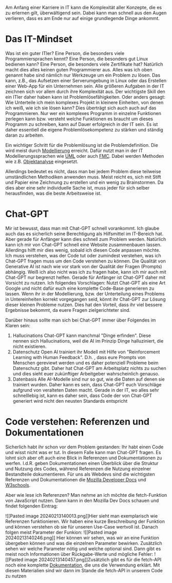 Am Anfang einer Karriere in IT kann die Komplexität aller Konzepte, die es zu erlernen gilt, überwältigend sein. Dabei kann man schnell aus den Augen verlieren, dass es am Ende nur auf einige grundlegende Dinge ankommt.

# Das IT-Mindset

Was ist ein guter ITler? Eine Person, die besonders viele Programmiersprachen kennt? Eine Person, die besonders gut Linux bedienen kann? Eine Person, die besonders viele Zertifikate hat? Natürlich macht dies alles keinen guten Programmierer aus. Alles was ich oben genannt habe sind nämlich nur Werkzeuge um ein Problem zu lösen. Das kann, z.B., das Aufsetzen einer Serverumgebung in Linux oder das Erstellen einer Web-App für ein Unternehmen sein. Alle größeren Aufgaben in der IT zeichnen sich vor allem durch ihre Komplexität aus. Der wichtigste Skill den ein ITler daher haben kann ist Problemlösefähigkeiten. Oder anders gesagt: Wie Unterteile ich mein komplexes Projekt in kleinere Einheiten, von denen ich weiß, wie ich sie lösen kann? Dies überträgt sich auch auch auf das Programmieren. Nur wer ein komplexes Programm in einzelne Funktionen zerlegen kann bzw. versteht welche Funktionen es braucht um dieses Programm zu schreiben, kann auf Dauer erfolgreich in der IT sein. Es ist daher essentiell die eigene Problemlösekompetenz zu stärken und ständig daran zu arbeiten. 

Ein wichtiger Schritt für die Problemlösung ist die Problemdefinition. Die wird meist durch [Modellierung](https://de.wikipedia.org/wiki/Softwaredesign) erreicht. Dafür nutzt man in der IT Modellierungssprachen wie [UML](https://de.wikipedia.org/wiki/Unified_Modeling_Language) oder auch [FMC](https://de.wikipedia.org/wiki/Fundamental_Modeling_Concepts). Dabei werden Methoden wie z.B. [Objektanalyse](https://de.wikipedia.org/wiki/Objektorientierte_Analyse_und_Design) eingesetzt.

Allerdings bedeutet es nicht, dass man bei jedem Problem diese teilweise umständlichen Methodiken anwenden muss. Meist reicht es, sich mit Stift und Papier eine Zeichnung zu erstellen und ein wenig zu Brainstormen. Da dies aber eine sehr individuelle Sache ist, muss jeder für sich selber herausfinden, was die beste Arbeitsweise ist.

# Chat-GPT

Mir ist bewusst, dass man mit Chat-GPT schnell vorankommt. Ich glaube auch das es sicherlich seine Berechtigung als Hilfsmittel im IT-Bereich hat. Aber gerade für Anfänger kann dies schnell zum Problem werden. Natürlich kann ich mir von Chat-GPT schnell eine Website zusammenbauen lassen. Allerdings hilft mir dies wenig, sobald ich diesen Code anpassen möchte. Ich muss verstehen, was der Code tut oder zumindest verstehen, was ich Chat-GPT fragen muss um den Code verstehen zu können. Die Qualität von Generative AI ist nach wie vor stark von der Qualität der Fragen (Prompts) abhängig. Weiß ich also nicht was ich zu fragen habe, kann ich mir auch mit Chat-GPT nur begrenzt helfen. Gerade für Anfänger ist Chat-GPT daher mit Vorsicht zu nutzen. Ich folgendes Vorschlagen: Nutzt Chat-GPT als eine Art Google und nicht dafür euch eine komplette Code-Base generieren zu lassen. Wenn ihr in der Modellierung, bzw. der Unterteilung eines Problems in Untereinheiten korrekt vorgegangen seid, könnt ihr Chat-GPT zur Lösung dieser kleinen Probleme nutzen. Dies hat den Vorteil, dass ihr viel bessere Ergebnisse bekommt, da euere Fragen zielgerichteter sind. 

Darüber hinaus sollte man sich bei Chat-GPT immer über Folgendes im Klaren sein:
1. Hallucinations
Chat-GPT kann manchmal "Dinge erfinden". Diese nennen sich Hallucinations, weil die AI im Prinzip Dinge halluziniert, die nicht existieren.
2. Datenschutz
Open AI trainiert ihr  Modell mit Hilfe von "Reinforcement Learning with Human Feedback". D.h. , dass eure Prompts von Menschen gereviewt werden und es daher potenziell Probleme beim Datenschutz gibt. Daher hat Chat-GPT am Arbeitsplatz nichts zu suchen und dies sieht euer zukünftiger Arbeitgeber wahrscheinlich genauso.
 3. Datenbasis
Alle AI-Modelle sind nur so gut, wie die Daten auf denen sie trainiert wurden. Daher kann es sein, dass Chat-GPT euch Vorschläge aufgrund von veralteten Daten macht. Gerade in der IT, wo alles sehr schnelllebig ist, kann es daher sein, dass Code der von Chat-GPT generiert wird nicht den neusten Standards entspricht 
# Code verstehen: Referenzen und Dokumentationen

Sicherlich habt ihr schon vor dem Problem gestanden: Ihr habt einen Code und wisst nicht was er tut. In diesem Falle kann man Chat-GPT fragen. Es lohnt sich aber oft auch eine Blick in Referenzen und Dokumentationen zu werfen. I.d.R. geben Dokumentationen einen Überblick über die Struktur und Nutzung des Codes, während Referenzen die Nutzung einzelner Bestandteile dokumentieren. Für uns als Webdevs sind die wichtigsten Referenzen und Dokumentationen die [Mozilla Developer Docs](https://developer.mozilla.org/en-US/) und [W3schools](https://www.w3schools.com/).

Aber wie lese ich Referenzen? Man nehme an ich möchte die fetch-Funktion von JavaScript nutzen. Dann kann in den Mozilla Dev Docs schauen und findet folgenden Eintrag:

![[Pasted image 20240213140013.png]]Hier sieht man exemplarisch wie Referenzen funktionieren. Wir haben eine kurze Beschreibung der Funktion und können verstehen ob sie für unseren Use-Case wertvoll ist. Danach folgen meist Parameter der Funkion:
![[Pasted image 20240213140246.png]]
Hier können wir sehen, was wir an eine Funktion übergeben können und was die einzelnen Parameter bewirken. Zusätzlich sehen wir welche Parameter nötig und welche optional sind.
Dann gibt es meist noch Informationen über Rückgabe-Werte und mögliche Fehler:
![[Pasted image 20240213140457.png]]Zusätzlich gibt es für die fetch-API noch eine komplette [Dokumentation](https://developer.mozilla.org/en-US/docs/Web/API/Fetch_API), die uns die Verwendung erklärt. Mit diesen Materialien sind wir dann im Stande die fetch-API in unserem Code zu nutzen